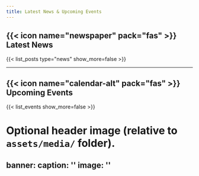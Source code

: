 ```yaml
---
title: Latest News & Upcoming Events
---
```


## {{< icon name="newspaper" pack="fas" >}} Latest News

{{< list_posts type="news" show_more=false >}}

---

## {{< icon name="calendar-alt" pack="fas" >}} Upcoming Events

{{< list_events show_more=false >}}


# Optional header image (relative to `assets/media/` folder).
banner:
  caption: ''
  image: ''
---
